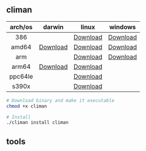 ## climan
| arch/os | darwin | linux | windows |
|:-:|:-:|:-:|:-:|
| 386 |  | [Download](https://github.com/ghokun/climan/releases/latest/download/climan-linux-386) | [Download](https://github.com/ghokun/climan/releases/latest/download/climan-windows-386) |
| amd64 | [Download](https://github.com/ghokun/climan/releases/latest/download/climan-darwin-amd64) | [Download](https://github.com/ghokun/climan/releases/latest/download/climan-linux-amd64) | [Download](https://github.com/ghokun/climan/releases/latest/download/climan-windows-amd64) |
| arm |  | [Download](https://github.com/ghokun/climan/releases/latest/download/climan-linux-arm) | [Download](https://github.com/ghokun/climan/releases/latest/download/climan-windows-arm) |
| arm64 | [Download](https://github.com/ghokun/climan/releases/latest/download/climan-darwin-arm64) | [Download](https://github.com/ghokun/climan/releases/latest/download/climan-linux-arm64) |  |
| ppc64le |  | [Download](https://github.com/ghokun/climan/releases/latest/download/climan-linux-ppc64le) |  |
| s390x |  | [Download](https://github.com/ghokun/climan/releases/latest/download/climan-linux-s390x) |  |

```bash
# Download binary and make it executable
chmod +x climan

# Install
./climan install climan
```
## tools
